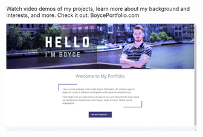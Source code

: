 
Watch video demos of my projects, learn more about my background and interests, and more. Check it out: BoycePortfolio.com

![alt text](https://github.com/jdboyce/jdboyce.github.io/blob/master/img/GitHub_Cover.png)

